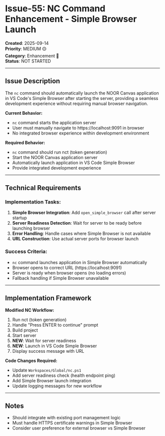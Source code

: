 # Issue-55: NC Command Enhancement - Simple Browser Launch

**Created**: 2025-09-14  
**Priority**: MEDIUM 🟡  
**Category**: Enhancement 🔧  
**Status**: NOT STARTED

---

## Issue Description

The `nc` command should automatically launch the NOOR Canvas application in VS Code's Simple Browser after starting the server, providing a seamless development experience without requiring manual browser navigation.

**Current Behavior:**

- `nc` command starts the application server
- User must manually navigate to https://localhost:9091 in browser
- No integrated browser experience within development environment

**Required Behavior:**

- `nc` command should run nct (token generation)
- Start the NOOR Canvas application server
- Automatically launch application in VS Code Simple Browser
- Provide integrated development experience

---

## Technical Requirements

### Implementation Tasks:

1. **Simple Browser Integration**: Add `open_simple_browser` call after server startup
2. **Server Readiness Detection**: Wait for server to be ready before launching browser
3. **Error Handling**: Handle cases where Simple Browser is not available
4. **URL Construction**: Use actual server ports for browser launch

### Success Criteria:

- `nc` command launches application in Simple Browser automatically
- Browser opens to correct URL (https://localhost:9091)
- Server is ready when browser opens (no loading errors)
- Fallback handling if Simple Browser unavailable

---

## Implementation Framework

**Modified NC Workflow:**

1. Run nct (token generation)
2. Handle "Press ENTER to continue" prompt
3. Build project
4. Start server
5. **NEW**: Wait for server readiness
6. **NEW**: Launch in VS Code Simple Browser
7. Display success message with URL

**Code Changes Required:**

- Update `Workspaces/Global/nc.ps1`
- Add server readiness check (health endpoint ping)
- Add Simple Browser launch integration
- Update logging messages for new workflow

---

## Notes

- Should integrate with existing port management logic
- Must handle HTTPS certificate warnings in Simple Browser
- Consider user preference for external browser vs Simple Browser
